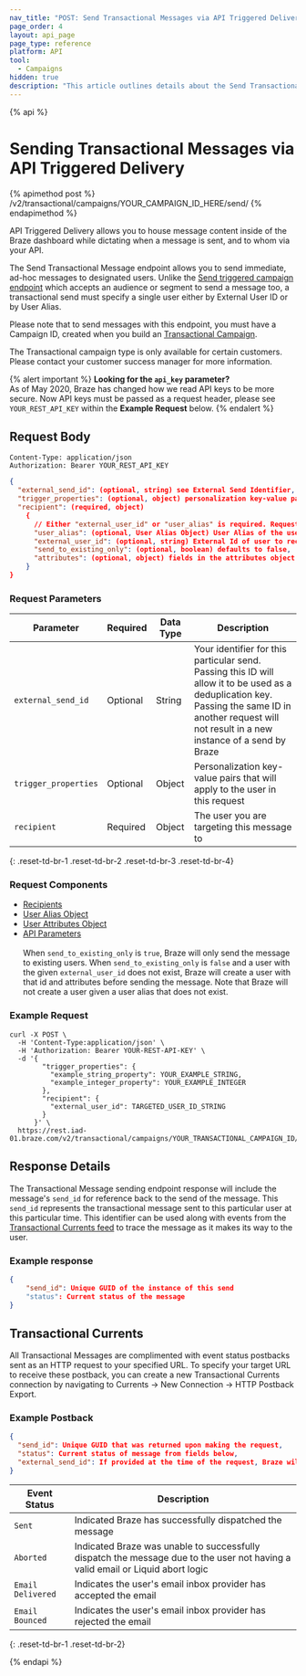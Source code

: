 ```yaml
---
nav_title: "POST: Send Transactional Messages via API Triggered Delivery"
page_order: 4
layout: api_page
page_type: reference
platform: API
tool:
  - Campaigns
hidden: true
description: "This article outlines details about the Send Transactional Message via API Triggered Delivery Braze endpoint."
---
```

{% api %}
# Sending Transactional Messages via API Triggered Delivery
{% apimethod post %}
/v2/transactional/campaigns/YOUR_CAMPAIGN_ID_HERE/send/
{% endapimethod %}

API Triggered Delivery allows you to house message content inside of the Braze dashboard while dictating when a message is sent, and to whom via your API.

The Send Transactional Message endpoint allows you to send immediate, ad-hoc messages to designated users. Unlike the [Send triggered campaign endpoint]({{site.baseurl}}/api/endpoints/messaging/send_messages/post_send_triggered_campaigns/) which accepts an audience or segment to send a message too, a transactional send must specify a single user either by External User ID or by User Alias.

Please note that to send messages with this endpoint, you must have a Campaign ID, created when you build an [Transactional Campaign]({{site.baseurl}}/api/api_campaigns/transactional_campaigns).

The Transactional campaign type is only available for certain customers. Please contact your customer success manager for more information. 

{% alert important %}
__Looking for the `api_key` parameter?__<br>As of May 2020, Braze has changed how we read API keys to be more secure. Now API keys must be passed as a request header, please see `YOUR_REST_API_KEY` within the __Example Request__ below.
{% endalert %}

## Request Body

```
Content-Type: application/json
Authorization: Bearer YOUR_REST_API_KEY
```

```json
{
  "external_send_id": (optional, string) see External Send Identifier,
  "trigger_properties": (optional, object) personalization key-value pairs that will apply to the user in this request,
  "recipient": (required, object)
    {
      // Either "external_user_id" or "user_alias" is required. Requests must specify only one.
      "user_alias": (optional, User Alias Object) User Alias of the user to receive message,
      "external_user_id": (optional, string) External Id of user to receive message,
      "send_to_existing_only": (optional, boolean) defaults to false,
      "attributes": (optional, object) fields in the attributes object will create or update an attribute of that name with the given value on the specified user profile before the message is sent and existing values will be overwritten
    }
}
```

### Request Parameters

| Parameter | Required | Data Type | Description |
| --------- | ---------| --------- | ----------- |
|`external_send_id`| Optional | String | Your identifier for this particular send. Passing this ID will allow it to be used as a deduplication key. Passing the same ID in another request will not result in a new instance of a send by Braze  |
|`trigger_properties`|Optional|Object|Personalization key-value pairs that will apply to the user in this request|
|`recipient`|Required|Object|The user you are targeting this message to|
{: .reset-td-br-1 .reset-td-br-2 .reset-td-br-3  .reset-td-br-4}

### Request Components
- [Recipients]({{site.baseurl}}/api/objects_filters/recipient_object/)
- [User Alias Object]({{site.baseurl}}/api/objects_filters/user_alias_object/)
- [User Attributes Object]({{site.baseurl}}/api/objects_filters/user_attributes_object/)
- [API Parameters]({{site.baseurl}}/api/parameters)
<br><br>
When `send_to_existing_only` is `true`, Braze will only send the message to existing users. When `send_to_existing_only` is `false` and a user with the given `external_user_id` does not exist, Braze will create a user with that id and attributes before sending the message. Note that Braze will not create a user given a user alias that does not exist.

### Example Request
```
curl -X POST \
  -H 'Content-Type:application/json' \
  -H 'Authorization: Bearer YOUR-REST-API-KEY' \
  -d '{
        "trigger_properties": {
          "example_string_property": YOUR_EXAMPLE_STRING,
          "example_integer_property": YOUR_EXAMPLE_INTEGER
        },
        "recipient": {
          "external_user_id": TARGETED_USER_ID_STRING
        }
      }' \
  https://rest.iad-01.braze.com/v2/transactional/campaigns/YOUR_TRANSACTIONAL_CAMPAIGN_ID/send
```

## Response Details
The Transactional Message sending endpoint response will include the message's `send_id` for reference back to the send of the message. This `send_id` represents the transactional message sent to this particular user at this particular time. This identifier can be used along with events from the [Transactional Currents feed]({{site.baseurl}}/api/endpoints/messaging/send_messages/post_send_transactional_message/#transactional-currents) to trace the message as it makes its way to the user.

### Example response
```json
{
    "send_id": Unique GUID of the instance of this send
    "status": Current status of the message
}
```

## Transactional Currents
All Transactional Messages are complimented with event status postbacks sent as an HTTP request to your specified URL. To specify your target URL to receive these postback, you can create a new Transactional Currents connection by navigating to Currents -> New Connection -> HTTP Postback Export.  

### Example Postback

```json
{
  "send_id": Unique GUID that was returned upon making the request,
  "status": Current status of message from fields below,
  "external_send_id": If provided at the time of the request, Braze will pass your identifier for this instance of a send for all postbacks
}
```

| Event Status | Description |
| ------------ | ----------- |
| `Sent` | Indicated Braze has successfully dispatched the message |
| `Aborted` | Indicated Braze was unable to successfully dispatch the message due to the user not having a valid email or Liquid abort logic |
|`Email Delivered`| Indicates the user's email inbox provider has accepted the email |
|`Email Bounced`| Indicates the user's email inbox provider has rejected the email |
{: .reset-td-br-1 .reset-td-br-2}

{% endapi %}

[41]: https://dashboard-01.braze.com/app_settings/developer_console/activitylog/
[42]: {{site.baseurl}}/api/parameters/#broadcast
